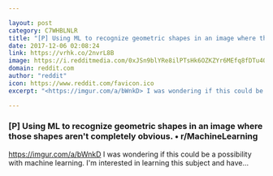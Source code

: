 ```yaml
---

layout: post
category: C7WHBLNLR
title: "[P] Using ML to recognize geometric shapes in an image where those shapes aren't completely obvious. • r/MachineLearning"
date: 2017-12-06 02:08:24
link: https://vrhk.co/2nvrL8B
image: https://i.redditmedia.com/0xJSn9blYRe8ilPTsHk6OZKZYr6MEfq8fDTu4OoSwCU.jpg?w=320&s=b5f47368e40f5e00db2e1907fe7a947d
domain: reddit.com
author: "reddit"
icon: https://www.reddit.com/favicon.ico
excerpt: "<https://imgur.com/a/bWnkD> I was wondering if this could be a possibility with machine learning. I'm interested in learning this subject and have..."

---
```


### [P] Using ML to recognize geometric shapes in an image where those shapes aren't completely obvious. • r/MachineLearning

<https://imgur.com/a/bWnkD> I was wondering if this could be a possibility with machine learning. I'm interested in learning this subject and have...
